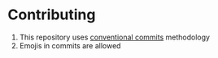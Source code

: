 # Contributing

1. This repository uses [conventional commits](https://www.conventionalcommits.org/en/v1.0.0/) methodology
2. Emojis in commits are allowed